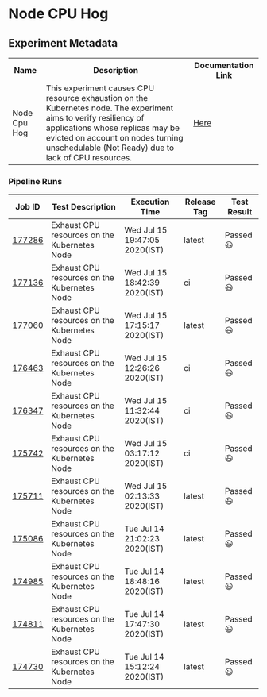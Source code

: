 # Node CPU Hog

## Experiment Metadata

<table>
<tr>
<th> Name </th>
<th> Description </th>
<th> Documentation Link </th>
</tr>
<tr>
 <td> Node Cpu Hog </td>
 <td> This experiment causes CPU resource exhaustion on the Kubernetes node. The experiment aims to verify resiliency of applications whose replicas may be evicted on account on nodes turning unschedulable (Not Ready) due to lack of CPU resources. </td>
 <td>  <a href="https://docs.litmuschaos.io/docs/node-cpu-hog/"> Here </a> </td>
 </tr>
 </table>

 ### Pipeline Runs


| Job ID |   Test Description         | Execution Time | Release Tag   | Test Result   |
 |---------|---------------------------| --------------|--------|--------|
|     <a href= "https://gitlab.mayadata.io/litmuschaos/litmus-e2e/-/jobs/177286">177286</a>           |  Exhaust CPU resources on the Kubernetes Node           | Wed Jul 15 19:47:05 2020(IST)  | latest | Passed :smiley: |
|     <a href= "https://gitlab.mayadata.io/litmuschaos/litmus-e2e/-/jobs/177136">177136</a>           |  Exhaust CPU resources on the Kubernetes Node           | Wed Jul 15 18:42:39 2020(IST)  | ci | Passed :smiley: |
|     <a href= "https://gitlab.mayadata.io/litmuschaos/litmus-e2e/-/jobs/177060">177060</a>           |  Exhaust CPU resources on the Kubernetes Node           | Wed Jul 15 17:15:17 2020(IST)  | latest | Passed :smiley: |
|     <a href= "https://gitlab.mayadata.io/litmuschaos/litmus-e2e/-/jobs/176463">176463</a>           |  Exhaust CPU resources on the Kubernetes Node           | Wed Jul 15 12:26:26 2020(IST)  | ci | Passed :smiley: |
|     <a href= "https://gitlab.mayadata.io/litmuschaos/litmus-e2e/-/jobs/176347">176347</a>           |  Exhaust CPU resources on the Kubernetes Node           | Wed Jul 15 11:32:44 2020(IST)  | ci | Passed :smiley: |
|     <a href= "https://gitlab.mayadata.io/litmuschaos/litmus-e2e/-/jobs/175742">175742</a>           |  Exhaust CPU resources on the Kubernetes Node           | Wed Jul 15 03:17:12 2020(IST)  | ci | Passed :smiley: |
|     <a href= "https://gitlab.mayadata.io/litmuschaos/litmus-e2e/-/jobs/175711">175711</a>           |  Exhaust CPU resources on the Kubernetes Node           | Wed Jul 15 02:13:33 2020(IST)  | latest | Passed :smiley: |
|     <a href= "https://gitlab.mayadata.io/litmuschaos/litmus-e2e/-/jobs/175086">175086</a>           |  Exhaust CPU resources on the Kubernetes Node           | Tue Jul 14 21:02:23 2020(IST)  | latest | Passed :smiley: |
|     <a href= "https://gitlab.mayadata.io/litmuschaos/litmus-e2e/-/jobs/174985">174985</a>           |  Exhaust CPU resources on the Kubernetes Node           | Tue Jul 14 18:48:16 2020(IST)  | latest | Passed :smiley: |
|     <a href= "https://gitlab.mayadata.io/litmuschaos/litmus-e2e/-/jobs/174811">174811</a>           |  Exhaust CPU resources on the Kubernetes Node           | Tue Jul 14 17:47:30 2020(IST)  | latest | Passed :smiley: |
 |    <a href= "https://gitlab.mayadata.io/litmuschaos/litmus-e2e/-/jobs/174730">174730</a>   |  Exhaust CPU resources on the Kubernetes Node           |  Tue Jul 14 15:12:24 2020(IST)     |latest  |Passed :smiley:  |
